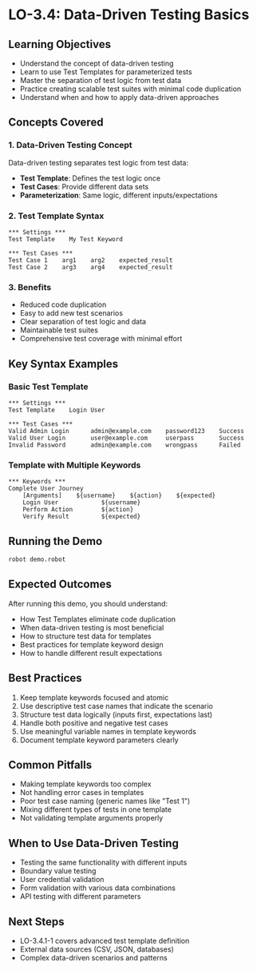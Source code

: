 # LO-3.4: Data-Driven Testing Basics

## Learning Objectives
- Understand the concept of data-driven testing
- Learn to use Test Templates for parameterized tests
- Master the separation of test logic from test data
- Practice creating scalable test suites with minimal code duplication
- Understand when and how to apply data-driven approaches

## Concepts Covered

### 1. Data-Driven Testing Concept
Data-driven testing separates test logic from test data:
- **Test Template**: Defines the test logic once
- **Test Cases**: Provide different data sets
- **Parameterization**: Same logic, different inputs/expectations

### 2. Test Template Syntax
```robot
*** Settings ***
Test Template    My Test Keyword

*** Test Cases ***
Test Case 1    arg1    arg2    expected_result
Test Case 2    arg3    arg4    expected_result
```

### 3. Benefits
- Reduced code duplication
- Easy to add new test scenarios
- Clear separation of test logic and data
- Maintainable test suites
- Comprehensive test coverage with minimal effort

## Key Syntax Examples

### Basic Test Template
```robot
*** Settings ***
Test Template    Login User

*** Test Cases ***
Valid Admin Login      admin@example.com    password123    Success
Valid User Login       user@example.com     userpass       Success
Invalid Password       admin@example.com    wrongpass      Failed
```

### Template with Multiple Keywords
```robot
*** Keywords ***
Complete User Journey
    [Arguments]    ${username}    ${action}    ${expected}
    Login User            ${username}
    Perform Action        ${action}
    Verify Result         ${expected}
```

## Running the Demo
```bash
robot demo.robot
```

## Expected Outcomes
After running this demo, you should understand:
- How Test Templates eliminate code duplication
- When data-driven testing is most beneficial
- How to structure test data for templates
- Best practices for template keyword design
- How to handle different result expectations

## Best Practices
1. Keep template keywords focused and atomic
2. Use descriptive test case names that indicate the scenario
3. Structure test data logically (inputs first, expectations last)
4. Handle both positive and negative test cases
5. Use meaningful variable names in template keywords
6. Document template keyword parameters clearly

## Common Pitfalls
- Making template keywords too complex
- Not handling error cases in templates
- Poor test case naming (generic names like "Test 1")
- Mixing different types of tests in one template
- Not validating template arguments properly

## When to Use Data-Driven Testing
- Testing the same functionality with different inputs
- Boundary value testing
- User credential validation
- Form validation with various data combinations
- API testing with different parameters

## Next Steps
- LO-3.4.1-1 covers advanced test template definition
- External data sources (CSV, JSON, databases)
- Complex data-driven scenarios and patterns